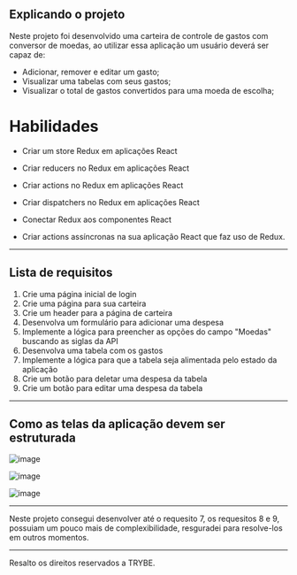 ## Explicando o projeto

Neste projeto foi desenvolvido uma carteira de controle de gastos com conversor de moedas, ao utilizar essa aplicação um usuário deverá ser capaz de:
  - Adicionar, remover e editar um gasto;
  - Visualizar uma tabelas com seus gastos;
  - Visualizar o total de gastos convertidos para uma moeda de escolha;

# Habilidades

  * Criar um store Redux em aplicações React

  * Criar reducers no Redux em aplicações React

  * Criar actions no Redux em aplicações React

  * Criar dispatchers no Redux em aplicações React

  * Conectar Redux aos componentes React

  * Criar actions assíncronas na sua aplicação React que faz uso de Redux.

---

## Lista de requisitos

  1. Crie uma página inicial de login
  2. Crie uma página para sua carteira
  3. Crie um header para a página de carteira
  4. Desenvolva um formulário para adicionar uma despesa
  5. Implemente a lógica para preencher as opções do campo "Moedas" buscando as siglas da API
  6. Desenvolva uma tabela com os gastos 
  7. Implemente a lógica para que a tabela seja alimentada pelo estado da aplicação
  8. Crie um botão para deletar uma despesa da tabela 
  9. Crie um botão para editar uma despesa da tabela 

  ---

  ## Como as telas da aplicação devem ser estruturada

  ![image](login.gif)

  ![image](carteira.gif)

  ![image](btnExcluir.gif)

---

Neste projeto consegui desenvolver até o requesito 7, os requesitos 8 e 9, possuiam um pouco mais de complexibilidade, resguradei para resolve-los em outros momentos.

---

Resalto os direitos reservados a TRYBE.